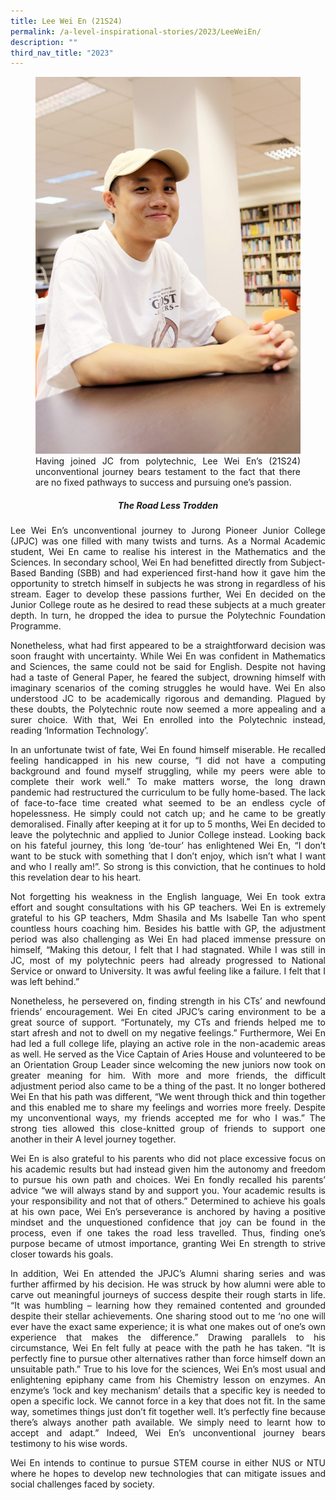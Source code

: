 ```yaml
---
title: Lee Wei En (21S24)
permalink: /a-level-inspirational-stories/2023/LeeWeiEn/
description: ""
third_nav_title: "2023"
---
```

<div align=justify>

<figure>
<img src="/images/Accomplishment/2023/5Lee Wei En.jpg">
<figcaption>Having joined JC from polytechnic, Lee Wei En’s (21S24) unconventional journey bears testament to the fact that there are no fixed pathways to success and pursuing one’s passion.</figcaption></figure>

<center><h5>  The Road Less Trodden</h5></center>
	
<p>Lee Wei En’s unconventional journey to Jurong Pioneer Junior College (JPJC) was one filled with many twists and turns. As a Normal Academic student, Wei En came to realise his interest in the Mathematics and the Sciences. In secondary school, Wei En had benefitted directly from Subject-Based Banding (SBB) and had experienced first-hand how it gave him the opportunity to stretch himself in subjects he was strong in regardless of his stream. Eager to develop these passions further, Wei En decided on the Junior College route as he desired to read these subjects at a much greater depth. In turn, he dropped the idea to pursue the Polytechnic Foundation Programme.</p>

<p>Nonetheless, what had first appeared to be a straightforward decision was soon fraught with uncertainty. While Wei En was confident in Mathematics and Sciences, the same could not be said for English. Despite not having had a taste of General Paper, he feared the subject, drowning himself with imaginary scenarios of the coming struggles he would have. Wei En also understood JC to be academically rigorous and demanding. Plagued by these doubts, the Polytechnic route now seemed a more appealing and a surer choice. With that, Wei En enrolled into the Polytechnic instead, reading ‘Information Technology’.</p>

<p>In an unfortunate twist of fate, Wei En found himself miserable. He recalled feeling handicapped in his new course, “I did not have a computing background and found myself struggling, while my peers were able to complete their work well.” To make matters worse, the long drawn pandemic had restructured the curriculum to be fully home-based. The lack of face-to-face time created what seemed to be an endless cycle of hopelessness. He simply could not catch up; and he came to be greatly demoralised. Finally after keeping at it for up to 5 months, Wei En decided to leave the polytechnic and applied to Junior College instead. Looking back on his fateful journey, this long ‘de-tour’ has enlightened Wei En, “I don’t want to be stuck with something that I don’t enjoy, which isn’t what I want and who I really am!”. So strong is this conviction, that he continues to hold this revelation dear to his heart.</p>

<p>Not forgetting his weakness in the English language, Wei En took extra effort and sought consultations with his GP teachers. Wei En is extremely grateful to his GP teachers, Mdm Shasila and Ms Isabelle Tan who spent countless hours coaching him. Besides his battle with GP, the adjustment period was also challenging as Wei En had placed immense pressure on himself, “Making this detour, I felt that I had stagnated. While I was still in JC, most of my polytechnic peers had already progressed to National Service or onward to University. It was awful feeling like a failure. I felt that I was left behind.”</p>

<p>Nonetheless, he persevered on, finding strength in his CTs’ and newfound friends’ encouragement. Wei En cited JPJC’s caring environment to be a great source of support. “Fortunately, my CTs and friends helped me to start afresh and not to dwell on my negative feelings.” Furthermore, Wei En had led a full college life, playing an active role in the non-academic areas as well. He served as the Vice Captain of Aries House and volunteered to be an Orientation Group Leader since welcoming the new juniors now took on greater meaning for him. With more and more friends, the difficult adjustment period also came to be a thing of the past. It no longer bothered Wei En that his path was different, “We went through thick and thin together and this enabled me to share my feelings and worries more freely. Despite my unconventional ways, my friends accepted me for who I was.” The strong ties allowed this close-knitted group of friends to support one another in their A level journey together.</p>

<p>Wei En is also grateful to his parents who did not place excessive focus on his academic results but had instead given him the autonomy and freedom to pursue his own path and choices. Wei En fondly recalled his parents’ advice “we will always stand by and support you. Your academic results is your responsibility and not that of others.” Determined to achieve his goals at his own pace, Wei En’s perseverance is anchored by having a positive mindset and the unquestioned confidence that joy can be found in the process, even if one takes the road less travelled. Thus, finding one’s purpose became of utmost importance, granting Wei En strength to strive closer towards his goals.</p>

<p>In addition, Wei En attended the JPJC’s Alumni sharing series and was further affirmed by his decision. He was struck by how alumni were able to carve out meaningful journeys of success despite their rough starts in life. “It was humbling – learning how they remained contented and grounded despite their stellar achievements. One sharing stood out to me ‘no one will ever have the exact same experience; it is what one makes out of one’s own experience that makes the difference.” Drawing parallels to his circumstance, Wei En felt fully at peace with the path he has taken. “It is perfectly fine to pursue other alternatives rather than force himself down an unsuitable path.” True to his love for the sciences, Wei En’s most usual and enlightening epiphany came from his Chemistry lesson on enzymes. An enzyme’s ‘lock and key mechanism’ details that a specific key is needed to open a specific lock. We cannot force in a key that does not fit. In the same way, sometimes things just don’t fit together well. It’s perfectly fine because there’s always another path available. We simply need to learnt how to accept and adapt.” Indeed, Wei En’s unconventional journey bears testimony to his wise words.</p>

<p>Wei En intends to continue to pursue STEM course in either NUS or NTU where he hopes to develop new technologies that can mitigate issues and social challenges faced by society.</p>